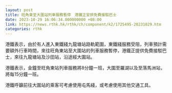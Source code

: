 ```yaml
---
layout: post
title: 旺角東至大圍站列車服務暫停　港鐵正安排免費接駁巴士
date: 2023-10-29 16:06:34.000000000 +08:00
link: https://news.rthk.hk/rthk/ch/component/k2/1725495-20231029.htm
categories: rthk
---
```


港鐵表示，由於有人進入東鐵綫九龍塘站路軌範圍，東鐵綫服務受阻，列車預計需要額外行車時間，來往旺角東站至大圍站的列車服務暫停，港鐵正提供免費接駁巴士，來往九龍塘站及沙田站，沿途經大圍站。

港鐵表示，金鐘至旺角東站列車服務將8分鐘一班，大圍至羅湖以及至落馬洲站，將每15分鐘一班。

港鐵呼籲前往大圍站的乘客可考慮使用屯馬綫，或考慮使用其他交通工具。
